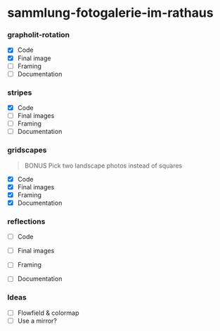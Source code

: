# sammlung-fotogalerie-im-rathaus

### grapholit-rotation
- [x] Code
- [x] Final image
- [ ] Framing
- [ ] Documentation

### stripes
- [x] Code
- [ ] Final images
- [ ] Framing
- [ ] Documentation

### gridscapes
> BONUS Pick two landscape photos instead of squares
- [x] Code
- [x] Final images
- [x] Framing
- [x] Documentation

### reflections
- [ ] Code
- [ ] Final images
- [ ] Framing
- [ ] Documentation


### Ideas
- [ ] Flowfield & colormap
- [ ] Use a mirror?